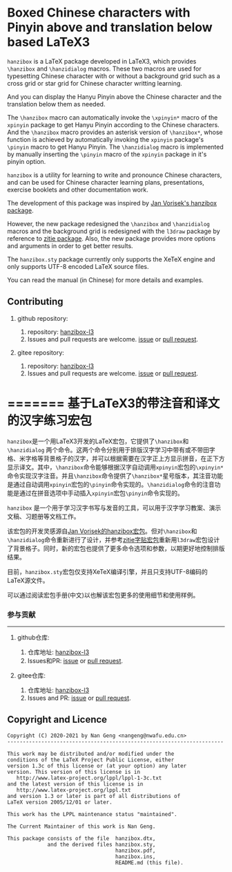 Boxed Chinese characters with Pinyin above and translation below based LaTeX3
=======

`hanzibox` is a LaTeX package developed in LaTeX3, which provides `\hanzibox` and `\hanzidialog` macros. These two macros are used for typesetting Chinese character with or without a background grid such as a cross grid or star grid for Chinese character writting learning.

And you can display the Hanyu Pinyin above the Chinese character and the translation below them as needed.

The `\hanzibox` macro can automatically invoke the `\xpinyin*` macro of the `xpinyin` package to get Hanyu Pinyin according to the Chinese characters.  And the `\hanzibox` macro provides an asterisk version of `\hanzibox*`, whose function is achieved by automatically invoking the `xpinyin` package's `\pinyin` macro to get Hanyu Pinyin. The `\hanzidialog` macro is implemented by manually inserting the `\pinyin` macro of the `xpinyin` package in it's pinyin option.

`hanzibox` is a utility for learning to write and pronounce Chinese characters, and can be used for Chinese character learning plans, presentations, exercise booklets and other documentation work.

The development of this package was inspired by [Jan Vorisek's hanzibox package](https://github.com/janvorisek/chinese-latex-utilities).

However, the new package redesigned the `\hanzibox` and `\hanzidialog` macros and the background grid is redesigned with the `l3draw` package by reference to [zitie package](https://www.ctan.org/pkg/zitie).  Also, the new package provides more options and arguments in order to get better results.

The `hanzibox.sty` package currently only supports the XeTeX engine and only supports UTF-8 encoded LaTeX source files.

You can read the manual (in Chinese) for more details and examples.

Contributing
------------

1. github repository:
    1. repository: [hanzibox-l3](https://github.com/registor/hanzibox-l3)
    2. Issues and pull requests are welcome. [issue](https://github.com/registor/hanzibox-l3/issues) or [pull request](https://github.com/registor/hanzibox-l3/pulls).

2. gitee repository:
    1. repository: [hanzibox-l3](https://gitee.com/nwafu_nan/hanzibox-l3)
    2. Issues and pull requests are welcome. [issue](https://gitee.com/nwafu_nan/hanzibox-l3/issues) or [pull request](https://gitee.com/nwafu_nan/hanzibox-l3/pulls).

=======
基于LaTeX3的带注音和译文的汉字练习宏包
=======

`hanzibox`是一个用LaTeX3开发的LaTeX宏包，它提供了`\hanzibox`和`\hanzidialog` 两个命令。这两个命令分别用于排版汉字学习中带有或不带田字格、米字格等背景格子的汉字，并可以根据需要在汉字正上方显示拼音，在正下方显示译文。其中，`\hanzibox`命令能够根据汉字自动调用`xpinyin`宏包的`\xpinyin*`命令实现汉字注音。并且`\hanzibox`命令提供了`\hanzibox*`星号版本，其注音功能是通过自动调用`xpinyin`宏包的`\pinyin`命令实现的。`\hanzidialog`命令的注音功能是通过在拼音选项中手动插入`xpinyin`宏包`\pinyin`命令实现的。

`hanzibox` 是一个用于学习汉字书写与发音的工具，可以用于汉字学习教案、演示文稿、习题册等文档工作。

该宏包的开发灵感源自[Jan Vorisek的hanzibox宏包](https://github.com/janvorisek/chinese-latex-utilities)。但对`\hanzibox`和`\hanzidialog`命令重新进行了设计，并参考[zitie字贴宏包](https://www.ctan.org/pkg/zitie)重新用`l3draw`宏包设计了背景格子。同时，新的宏包也提供了更多命令选项和参数，以期更好地控制排版结果。

目前，`hanzibox.sty`宏包仅支持XeTeX编译引擎，并且只支持UTF-8编码的LaTeX源文件。

可以通过阅读宏包手册(中文)以也解该宏包更多的使用细节和使用样例。

###  参与贡献
---------------------

1. github仓库:
    1. 仓库地址: [hanzibox-l3](https://github.com/registor/hanzibox-l3)
    2. Issues和PR: [issue](https://github.com/registor/hanzibox-l3/issues) or [pull request](https://github.com/registor/hanzibox-l3/pulls).

2. gitee仓库:
    1. 仓库地址: [hanzibox-l3](https://gitee.com/nwafu_nan/hanzibox-l3)
    2. Issues and PR: [issue](https://gitee.com/nwafu_nan/hanzibox-l3/issues) or [pull request](https://gitee.com/nwafu_nan/hanzibox-l3/pulls).

Copyright and Licence
---------------------

    Copyright (C) 2020-2021 by Nan Geng <nangeng@nwafu.edu.cn>
    ----------------------------------------------------------------------

    This work may be distributed and/or modified under the
    conditions of the LaTeX Project Public License, either
    version 1.3c of this license or (at your option) any later
    version. This version of this license is in
       http://www.latex-project.org/lppl/lppl-1-3c.txt
    and the latest version of this license is in
       http://www.latex-project.org/lppl.txt
    and version 1.3 or later is part of all distributions of
    LaTeX version 2005/12/01 or later.

    This work has the LPPL maintenance status "maintained".

    The Current Maintainer of this work is Nan Geng.

    This package consists of the file  hanzibox.dtx,
                 and the derived files hanzibox.sty,
                                       hanzibox.pdf,
                                       hanzibox.ins,
                                       README.md (this file).


